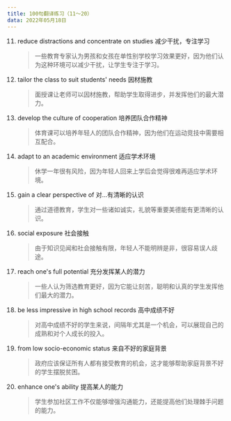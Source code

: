 ```yaml
---
title: 100句翻译练习（11～20）
data: 2022年05月18日
---
```


11. reduce distractions and concentrate on studies 减少干扰，专注学习

	> 一些教育专家认为男孩和女孩在单性别学校学习效果更好，因为他们认为这种环境可以减少干扰，让学生专注于学习。


12. tailor the class to suit students' needs 因材施教

	> 面授课让老师可以因材施教，帮助学生取得进步，并发挥他们的最大潜力。


13. develop the culture of cooperation 培养团队合作精神

	> 体育课可以培养年轻人的团队合作精神，因为他们在运动竞技中需要相互配合。


14. adapt to an academic environment 适应学术环境

	> 休学一年很有风险，因为年轻人回来上学后会觉得很难再适应学术环境。


15. gain a clear perspective of 对…有清晰的认识

	> 通过道德教育，学生对一些诸如诚实，礼貌等重要美德能有更清晰的认识。


16. social exposure 社会接触

	> 由于知识见闻和社会接触有限，年轻人不能明辨是非，很容易误人歧途。


17. reach one's full potential 充分发挥某人的潜力

	> 一些人认为筛选教育更好，因为它能让刻苦，聪明和认真的学生发挥他们最大的潜力。


18. be less impressive in high school records 高中成绩不好

	> 对高中成绩不好的学生来说，间隔年尤其是一个机会，可以展现自己的成熟和对个人成长的投入。


19. from low socio-economic status 来自不好的家庭背景

	> 政府应该保证所有人都有接受教育的机会，这才能够帮助家庭背景不好的学生摆脱贫困。


20. enhance one's ability 提高某人的能力

	> 学生参加社区工作不仅能够增强沟通能力，还能提高他们处理棘手问题的能力。